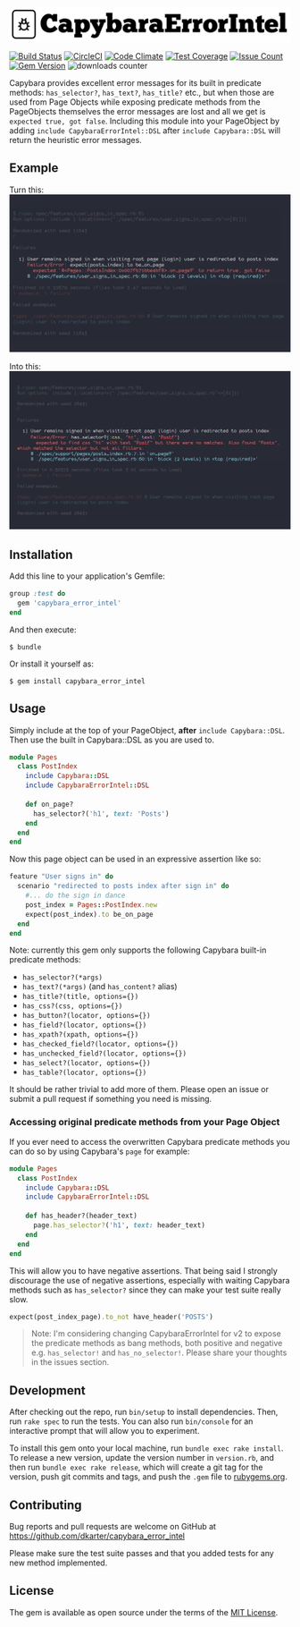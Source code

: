 ![CapybaraErrorIntel](img/CapybaraErrorIntel.png)

[![Build Status](https://travis-ci.org/dkarter/capybara_error_intel.svg?branch=master)](https://travis-ci.org/dkarter/capybara_error_intel) [![CircleCI](https://circleci.com/gh/dkarter/capybara_error_intel.svg?style=svg)](https://circleci.com/gh/dkarter/capybara_error_intel) [![Code Climate](https://codeclimate.com/github/dkarter/capybara_error_intel/badges/gpa.svg)](https://codeclimate.com/github/dkarter/capybara_error_intel) [![Test Coverage](https://codeclimate.com/github/dkarter/capybara_error_intel/badges/coverage.svg)](https://codeclimate.com/github/dkarter/capybara_error_intel/coverage) [![Issue Count](https://codeclimate.com/github/dkarter/capybara_error_intel/badges/issue_count.svg)](https://codeclimate.com/github/dkarter/capybara_error_intel) [![Gem Version](https://badge.fury.io/rb/capybara_error_intel.svg)](https://badge.fury.io/rb/capybara_error_intel) ![downloads counter](http://ruby-gem-downloads-badge.herokuapp.com/capybara_error_intel)

Capybara provides excellent error messages for its built in predicate methods: `has_selector?`, `has_text?`, `has_title?` etc., but when those are used from Page Objects while exposing predicate methods from the PageObjects themselves the error messages are lost and all we get is `expected true, got false`.  Including this module into your PageObject by adding `include CapybaraErrorIntel::DSL` after `include Capybara::DSL` will return the heuristic error messages.

## Example

Turn this:
![before](img/turn_this.png)

Into this:
![after](img/into_this.png)

## Installation

Add this line to your application's Gemfile:

```ruby
group :test do
  gem 'capybara_error_intel'
end
```

And then execute:

    $ bundle

Or install it yourself as:

    $ gem install capybara_error_intel

## Usage

Simply include at the top of your PageObject, **after** `include Capybara::DSL`.
Then use the built in Capybara::DSL as you are used to.

```ruby
module Pages
  class PostIndex
    include Capybara::DSL
    include CapybaraErrorIntel::DSL

    def on_page?
      has_selector?('h1', text: 'Posts')
    end
  end
end
```

Now this page object can be used in an expressive assertion like so:

```ruby
feature "User signs in" do
  scenario "redirected to posts index after sign in" do
    #... do the sign in dance
    post_index = Pages::PostIndex.new
    expect(post_index).to be_on_page
  end
end
```

  Note: currently this gem only supports the following Capybara built-in predicate
  methods:

  - `has_selector?(*args)`
  - `has_text?(*args)` (and `has_content?` alias)
  - `has_title?(title, options={})`
  - `has_css?(css, options={})`
  - `has_button?(locator, options={})`
  - `has_field?(locator, options={})`
  - `has_xpath?(xpath, options={})`
  - `has_checked_field?(locator, options={})`
  - `has_unchecked_field?(locator, options={})`
  - `has_select?(locator, options={})`
  - `has_table?(locator, options={})`


  It should be rather trivial to add more of them. Please open an issue or submit a pull request if something you need is missing.


### Accessing original predicate methods from your Page Object

If you ever need to access the overwritten Capybara predicate methods you can do
so by using Capybara's `page` for example:


```ruby
module Pages
  class PostIndex
    include Capybara::DSL
    include CapybaraErrorIntel::DSL

    def has_header?(header_text)
      page.has_selector?('h1', text: header_text)
    end
  end
end

```

This will allow you to have negative assertions. That being said I strongly
discourage the use of negative assertions, especially with waiting Capybara
methods such as `has_selector?` since they can make your test suite really slow.

```ruby
expect(post_index_page).to_not have_header('POSTS')
```

> Note: I'm considering changing CapybaraErrorIntel for v2 to expose the
> predicate methods as bang methods, both positive and negative e.g.
> `has_selector!` and `has_no_selector!`. Please share your thoughts in the
> issues section.

## Development

After checking out the repo, run `bin/setup` to install dependencies. Then, run `rake spec` to run the tests. You can also run `bin/console` for an interactive prompt that will allow you to experiment.

To install this gem onto your local machine, run `bundle exec rake install`. To release a new version, update the version number in `version.rb`, and then run `bundle exec rake release`, which will create a git tag for the version, push git commits and tags, and push the `.gem` file to [rubygems.org](https://rubygems.org).

## Contributing

Bug reports and pull requests are welcome on GitHub at
https://github.com/dkarter/capybara_error_intel

Please make sure the test suite passes and that you added tests for any new
method implemented.



## License

The gem is available as open source under the terms of the [MIT License](http://opensource.org/licenses/MIT).

